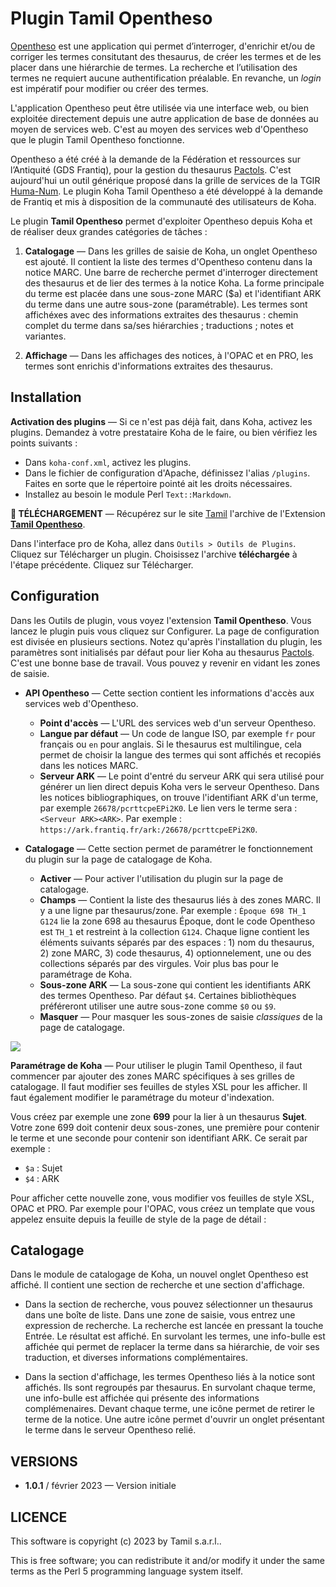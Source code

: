 # Plugin Tamil Opentheso

[Opentheso](https://opentheso.hypotheses.org) est une application qui permet
d’interroger, d'enrichir et/ou de corriger les termes consitutant des
thesaurus, de créer les termes et de les placer dans une hiérarchie de termes.
La recherche et l’utilisation des termes ne requiert aucune authentification
préalable. En revanche, un _login_ est impératif pour modifier ou créer des
termes.

L'application Opentheso peut être utilisée via une interface web, ou bien exploitée
directement depuis une autre application de base de données au moyen de
services web. C'est au moyen des services web d'Opentheso que le plugin Tamil
Opentheso fonctionne.

Opentheso a été créé à la demande de la Fédération et ressources sur
l’Antiquité (GDS Frantiq), pour la gestion du thesaurus
[Pactols](https://pactols.frantiq.fr). C'est aujourd'hui un outil générique
proposé dans la grille de services de la TGIR
[Huma-Num](https://www.huma-num.fr). Le plugin Koha Tamil Opentheso a été
développé à la demande de Frantiq et mis à disposition de la communauté des
utilisateurs de Koha.

Le plugin **Tamil Opentheso** permet d'exploiter Opentheso depuis Koha et de
réaliser deux grandes catégories de tâches :

1. **Catalogage** — Dans les grilles de saisie de Koha, un onglet Opentheso est
   ajouté. Il contient la liste des termes d'Opentheso contenu dans la notice
   MARC. Une barre de recherche permet d'interroger directement des thesaurus
   et de lier des termes à la notice Koha. La forme principale du terme est
   placée dans une sous-zone MARC ($a) et l'identifiant ARK du terme dans une
   autre sous-zone (paramétrable). Les termes sont affichéxes avec des
   informations extraites des thesaurus : chemin complet du terme dans sa/ses
   hiérarchies ; traductions ; notes et variantes.

1. **Affichage** — Dans les affichages des notices, à l'OPAC et en PRO, les
   termes sont enrichis d'informations extraites des thesaurus.

## Installation

**Activation des plugins** — Si ce n'est pas déjà fait, dans Koha, activez les
plugins. Demandez à votre prestataire Koha de le faire, ou bien vérifiez les
points suivants :

- Dans `koha-conf.xml`, activez les plugins.
- Dans le fichier de configuration d'Apache, définissez l'alias `/plugins`.
  Faites en sorte que le répertoire pointé ait les droits nécessaires.
- Installez au besoin le module Perl `Text::Markdown`.

**📁 TÉLÉCHARGEMENT** — Récupérez sur le site [Tamil](https://www.tamil.fr)
l'archive de l'Extension **[Tamil
Opentheso](https://www.tamil.fr/download/koha-plugin-tamil-opentheso-1.0.1.kpz)**.

Dans l'interface pro de Koha, allez dans `Outils > Outils de Plugins`. Cliquez
sur Télécharger un plugin. Choisissez l'archive **téléchargée** à l'étape
précédente. Cliquez sur Télécharger.

## Configuration

Dans les Outils de plugin, vous voyez l'extension **Tamil Opentheso**. Vous
lancez le plugin puis vous cliquez sur Configurer. La page de configuration est
divisée en plusieurs sections. Notez qu'après l'installation du plugin, les
paramètres sont initialisés par défaut pour lier Koha au thesaurus
[Pactols](https://pactols.frantiq.fr). C'est une bonne base de travail. Vous
pouvez y revenir en vidant les zones de saisie.

- **API Opentheso** — Cette section contient les informations d'accès aux
  services web d'Opentheso.

  - **Point d'accès** — L'URL des services web d'un serveur Opentheso.
  - **Langue par défaut** — Un code de langue ISO, par exemple `fr` pour
    français ou `en` pour anglais. Si le thesaurus est multilingue, cela permet
    de choisir la langue des termes qui sont affichés et recopiés dans les
    notices MARC.
  - **Serveur ARK** — Le point d'entré du serveur ARK qui sera utilisé pour
    générer un lien direct depuis Koha vers le serveur Opentheso. Dans les
    notices bibliographiques, on trouve l'identifiant ARK d'un terme, par
    exemple `26678/pcrttcpeEPi2K0`. Le lien vers le terme sera : `<Serveur
    ARK><ARK>`. Par exemple :
    `https://ark.frantiq.fr/ark:/26678/pcrttcpeEPi2K0`.

- **Catalogage** — Cette section permet de paramétrer le fonctionnement du
  plugin sur la page de catalogage de Koha.

  - **Activer** — Pour activer l'utilisation du plugin sur la page de
    catalogage.
  - **Champs** — Contient la liste des thesaurus liés à des zones MARC. Il y a
    une ligne par thesaurus/zone. Par exemple : `Époque 698 TH_1 G124` lie la
    zone 698 au thesaurus Époque, dont le code Opentheso est `TH_1` et
    restreint à la collection `G124`. Chaque ligne contient les éléments
    suivants séparés par des espaces : 1) nom du thesaurus, 2) zone MARC, 3)
    code thesaurus, 4) optionnelement, une ou des collections séparés par des
    virgules. Voir plus bas pour le paramétrage de Koha.
  - **Sous-zone ARK** — La sous-zone qui contient les identifiants ARK des
    termes Opentheso. Par défaut `$4`. Certaines bibliothèques préféreront
    utiliser une autre sous-zone comme `$0` ou `$9`.
  - **Masquer** — Pour masquer les sous-zones de saisie _classiques_ de la page
    de catalogage.

![](screenshot-config.png)

**Paramétrage de Koha** — Pour utiliser le plugin Tamil Opentheso, il faut
commencer par ajouter des zones MARC spécifiques à ses grilles de catalogage.
Il faut modifier ses feuilles de styles XSL pour les afficher. Il faut également
modifier le paramétrage du moteur d'indexation.

Vous créez par exemple une zone **699** pour la lier à un thesaurus **Sujet**.
Votre zone 699 doit contenir deux sous-zones, une première pour contenir le
terme et une seconde pour contenir son identifiant ARK. Ce serait par exemple :

- `$a` : Sujet
- `$4` : ARK

Pour afficher cette nouvelle zone, vous modifier vos feuilles de style XSL, OPAC
et PRO. Par exemple pour l'OPAC, vous créez un template que vous appelez
ensuite depuis la feuille de style de la page de détail :

<script src="https://gist.github.com/fredericd/fb19ffe2ed650ffb5e36adbbcac07d79.js"></script>

## Catalogage

Dans le module de catalogage de Koha, un nouvel onglet Opentheso est affiché.
Il contient une section de recherche et une section d'affichage.

- Dans la section de recherche, vous pouvez sélectionner un thesaurus dans une
  boîte de liste. Dans une zone de saisie, vous entrez une expression de
  recherche. La recherche est lancée en pressant la touche Entrée. Le résultat
  est affiché. En survolant les termes, une info-bulle est affichée qui permet
  de replacer la terme dans sa hiérarchie, de voir ses traduction, et diverses
  informations complémentaires.

- Dans la section d'affichage, les termes Opentheso liés à la notice sont
  affichés. Ils sont regroupés par thesaurus. En survolant chaque terme, une
  info-bulle est affichée qui présente des informations complémenaires. Devant
  chaque terme, une icône permet de retirer le terme de la notice. Une autre
  icône permet d'ouvrir un onglet présentant le terme dans le serveur Opentheso
  relié.

## VERSIONS

* **1.0.1** / février 2023 — Version initiale

## LICENCE

This software is copyright (c) 2023 by Tamil s.a.r.l..

This is free software; you can redistribute it and/or modify it under the same
terms as the Perl 5 programming language system itself.

